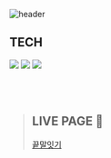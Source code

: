 ![header](https://capsule-render.vercel.app/api?type=waving&color=F7DF1E&height=250&text=Javascript&fontColor=fff&fontSize=40)



## TECH
<img src="https://img.shields.io/badge/HTML5-E34F26?style=for-the-badge&logo=HTML5&logoColor=white"> <img src="https://img.shields.io/badge/CSS3-1572B6?style=for-the-badge&logo=CSS3&logoColor=white"> <img src="https://img.shields.io/badge/JavaScript-F7DF1E?style=for-the-badge&logo=JavaScript&logoColor=white"> 

<br><br>
> ## LIVE PAGE 🥰 <br>
>   [끝말잇기](https://magracarta.github.io/javascript/%EB%81%9D%EB%A7%90%EC%9E%87%EA%B8%B0/index.html)


<br><br>
